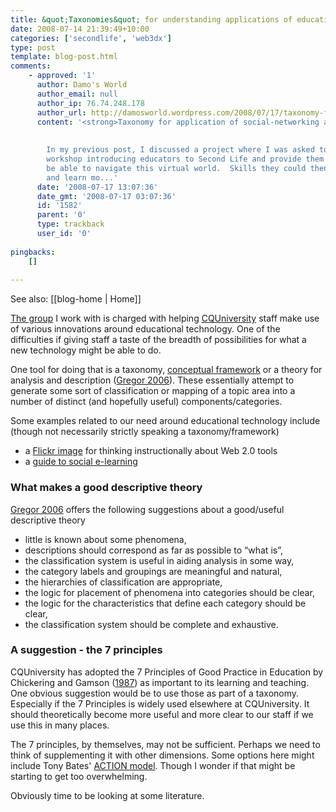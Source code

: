 ```yaml
---
title: &quot;Taxonomies&quot; for understanding applications of educational technology
date: 2008-07-14 21:39:49+10:00
categories: ['secondlife', 'web3dx']
type: post
template: blog-post.html
comments:
    - approved: '1'
      author: Damo's World
      author_email: null
      author_ip: 76.74.248.178
      author_url: http://damosworld.wordpress.com/2008/07/17/taxonomy-for-application-of-social-networking-applications-to-education/
      content: '<strong>Taxonomy for application of social-networking applications to&nbsp;education...</strong>
    
    
        In my previous post, I discussed a project where I was asked to prepare a training
        workshop introducing educators to Second Life and provide them with skills to
        be able to navigate this virtual world.  Skills they could then use to explore
        and learn mo...'
      date: '2008-07-17 13:07:36'
      date_gmt: '2008-07-17 03:07:36'
      id: '1582'
      parent: '0'
      type: trackback
      user_id: '0'
    
pingbacks:
    []
    
---
```


See also: [[blog-home | Home]]

[The group](http://cddu.cqu.edu.au/) I work with is charged with helping [CQUniversity](http://www.cquni.edu.au/) staff make use of various innovations around educational technology. One of the difficulties if giving staff a taste of the breadth of possibilities for what a new technology might be able to do.

One tool for doing that is a taxonomy, [conceptual framework](http://en.wikipedia.org/wiki/Conceptual_framework) or a theory for analysis and description ([Gregor 2006](http://www.ise.canberra.edu.au/un6797/Shirley/No6-MISQ%20RA%203828%20theory%20sub%205%20260705%20final-f.pdf)). These essentially attempt to generate some sort of classification or mapping of a topic area into a number of distinct (and hopefully useful) components/categories.

Some examples related to our need around educational technology include (though not necessarily strictly speaking a taxonomy/framework)

- a [Flickr image](http://flickr.com/photos/wfryer/435697374/) for thinking instructionally about Web 2.0 tools
- a [guide to social e-learning](http://socialelearning.flexiblelearning.net.au/social_elearning/index.htm)

### What makes a good descriptive theory

[Gregor 2006](http://www.ise.canberra.edu.au/un6797/Shirley/No6-MISQ%20RA%203828%20theory%20sub%205%20260705%20final-f.pdf) offers the following suggestions about a good/useful descriptive theory

- little is known about some phenomena,
- descriptions should correspond as far as possible to “what is”,
- the classification system is useful in aiding analysis in some way,
- the category labels and groupings are meaningful and natural,
- the hierarchies of classification are appropriate,
- the logic for placement of phenomena into categories should be clear,
- the logic for the characteristics that define each category should be clear,
- the classification system should be complete and exhaustive.

### A suggestion - the 7 principles

CQUniversity has adopted the 7 Principles of Good Practice in Education by Chickering and Gamson ([1987](http://honolulu.hawaii.edu/intranet/committees/FacDevCom/guidebk/teachtip/7princip.htm)) as important to its learning and teaching. One obvious suggestion would be to use those as part of a taxonomy. Especially if the 7 Principles is widely used elsewhere at CQUniversity. It should theoretically become more useful and more clear to our staff if we use this in many places.

The 7 principles, by themselves, may not be sufficient. Perhaps we need to think of supplementing it with other dimensions. Some options here might include Tony Bates' [ACTION model](http://www.eurodl.org/materials/review/2005/Bates_review.htm). Though I wonder if that might be starting to get too overwhelming.

Obviously time to be looking at some literature.
